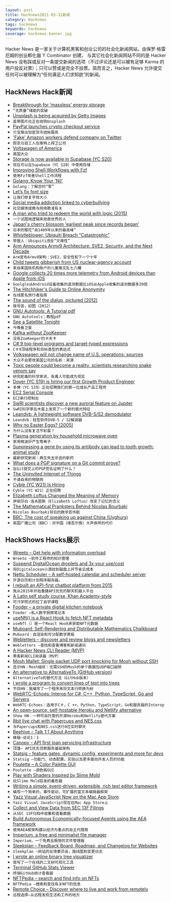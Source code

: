 ```yaml
---
layout: post
title: Hacknews2021-03-31新闻
category: Hacknews
tags: hacknews
keywords: hacknews
coverage: hacknews-banner.jpg
---
```


Hacker News 是一家关于计算机黑客和创业公司的社会化新闻网站，由保罗·格雷厄姆的创业孵化器 Y Combinator 创建。
与其它社会化新闻网站不同的是 Hacker News 没有踩或反对一条提交新闻的选项（不过评论还是可以被有足够 Karma 的用户投反对票）；只可以赞或是完全不投票。简而言之，Hacker News 允许提交任何可以被理解为“任何满足人们求知欲”的新闻。

## HackNews Hack新闻


- [Breakthrough for ‘massless’ energy storage](https://www.chalmers.se/en/departments/ims/news/Pages/Big-breakthrough-for-’massless’-energy-storage.aspx)
- `“无质量”储能的突破`
- [Unsplash is being acquired by Getty Images](https://unsplash.com/blog/unsplash-getty/)
- `盖蒂图片社正在收购Unsplash`
- [PayPal launches crypto checkout service](https://www.reuters.com/article/us-crypto-currency-paypal-exclusive-idUSKBN2BM10N)
- `贝宝推出加密货币结帐服务`
- ['Fake' Amazon workers defend company on Twitter](https://www.bbc.com/news/technology-56581266)
- `假亚马逊工人在推特上捍卫公司`
- [Voltswagen of America](https://media.vw.com/en-us/releases/1499)
- `美国大众`
- [Storage is now available in Supabase (YC S20)](https://supabase.io/blog/2021/03/30/supabase-storage)
- `现在可以在Supabase（YC S20）中使用存储`
- [Improving Shell Workflows with Fzf](https://seb.jambor.dev/posts/improving-shell-workflows-with-fzf/)
- `使用Fzf改善Shell工作流程`
- [Golang: Know Your 'Nil'](http://jeremymikkola.com/posts/2017_03_29_know_your_nil.html)
- `Golang：了解您的“零”`
- [Let’s fix font size](https://tonsky.me/blog/font-size/)
- `让我们修复字体大小`
- [Social media addiction linked to cyberbullying](https://news.uga.edu/social-media-addiction-linked-to-cyberbullying/)
- `社交媒体成瘾与网络欺凌有关`
- [A man who tried to redeem the world with logic (2015)](https://nautil.us/issue/21/information/the-man-who-tried-to-redeem-the-world-with-logic)
- `一个试图用逻辑来拯救世界的人`
- [Japan's cherry blossom 'earliest peak since records began'](https://www.bbc.com/news/world-asia-56574142)
- `日本的樱花“自1409年以来的最高峰”`
- [Whistleblower: Ubiquiti Breach “Catastrophic”](https://krebsonsecurity.com/2021/03/whistleblower-ubiquiti-breach-catastrophic/)
- `举报人：Ubiquiti违反“灾难性”`
- [Arm Announces Armv9 Architecture: SVE2, Security, and the Next Decade](https://www.anandtech.com/show/16584/arm-announces-armv9-architecture)
- `Arm宣布Armv9架构：SVE2，安全性和下一个十年`
- [Child tweets gibberish from US nuclear-agency account](https://www.bbc.com/news/technology-56578544)
- `来自美国核机构账户的儿童推文乱七八糟`
- [Google collects 20 times more telemetry from Android devices than Apple from iOS](https://therecord.media/google-collects-20-times-more-telemetry-from-android-devices-than-apple-from-ios/)
- `Goolgle从Android设备收集的遥测数据比iOS从Apple收集的遥测数据多20倍`
- [The Hitchhiker's Guide to Online Anonymity](https://anonymousplanet.org/)
- `在线匿名旅行者指南`
- [The sound of the dialup, pictured (2012)](http://www.windytan.com/2012/11/the-sound-of-dialup-pictured.html)
- `拨号音，如图（2012）`
- [GNU Autotools: A Tutorial pdf](https://elinux.org/images/4/43/Petazzoni.pdf)
- `GNU Autotools：教程pdf`
- [See a Satellite Tonight](https://james.darpinian.com/satellites/)
- `今晚看卫星`
- [Kafka without ZooKeeper](https://www.confluent.io/blog/kafka-without-zookeeper-a-sneak-peek/)
- `没有ZooKeeper的卡夫卡`
- [C# 9 top-level programs and target-typed expressions](https://developers.redhat.com/blog/2021/03/30/c-9-top-level-programs-and-target-typed-expressions/)
- `C＃9顶级程序和目标类型的表达式`
- [Volkswagen will not change name of U.S. operations: sources](https://www.reuters.com/article/us-volkswagen-name/volkswagen-will-not-change-name-of-u-s-operations-sources-idUSKBN2BM2YJ)
- `大众不会更改美国公司的名称：来源`
- [Toxic people could become a reality, scientists researching snake venom say](https://www.irishexaminer.com/world/arid-40254002.html)
- `研究蛇毒的科学家说，有毒人可能成为现实`
- [Dover (YC S19) is hiring our first Growth Product Engineer](https://www.dover.com/open-roles/growth-product-engineer)
- `多佛（YC S19）正在招聘我们的第一位成长产品工程师`
- [EC2 Serial Console](https://aws.amazon.com/blogs/aws/troubleshoot-boot-and-networking-issues-with-new-ec2-serial-console/)
- `EC2串行控制台`
- [SwRI scientists discover a new auroral feature on Jupiter](https://www.swri.org/press-release/swri-scientists-discover-new-auroral-feature-jupiter)
- `SwRI科学家在木星上发现了一个新的极光特征`
- [Leandvb: A lightweight software DVB-S/S2 demodulator](https://www.pabr.org/radio/leandvb/leandvb.en.html)
- `Leandvb：轻型软件DVB-S / S2解调器`
- [Why no Easter Eggs? (2005)](https://web.archive.org/web/20171123041231/https://blogs.msdn.microsoft.com/larryosterman/2005/10/21/why-no-easter-eggs/)
- `为什么没有复活节彩蛋？ `
- [Plasma generation by household microwave oven](https://aapt.scitation.org/doi/10.1119/10.0002706)
- `家用微波炉产生等离子`
- [Suppressing a gene by using its antibody can lead to tooth growth: animal study](https://www.u-fukui.ac.jp/en-news/67075/)
- `最新研究新闻：再生失去牙齿的新药`
- [What does a PGP signature on a Git commit prove?](https://people.kernel.org/monsieuricon/what-does-a-pgp-signature-on-a-git-commit-prove)
- `在Git提交上的PGP签名证明了什么？`
- [The Uninvited Internet of Things](https://lwn.net/SubscriberLink/850218/9c0f0946579fe577/)
- `不请自来的物联网`
- [Cyble (YC W21) Is Hiring](https://www.workatastartup.com/jobs/42988)
- `Cyble（YC W21）正在招聘`
- [Elizabeth Loftus Changed the Meaning of Memory](https://www.newyorker.com/magazine/2021/04/05/how-elizabeth-loftus-changed-the-meaning-of-memory)
- `伊丽莎白·洛夫图斯（Elizabeth Loftus）改变了记忆的含义`
- [The Mathematical Pranksters Behind Nicolas Bourbaki](https://daily.jstor.org/the-mathematical-pranksters-behind-nicolas-bourbaki/)
- `Nicolas Bourbaki背后的数学恶作剧`
- [BBC: The cost of speaking up against China (Uyghurs)](https://www.bbc.com/news/world-asia-china-56563449)
- `英国广播公司（BBC）：对中国（维吾尔族）大声疾呼的代价`


## HackShows Hacks展示

- [ Wreeto – Get help with information overload](https://wreeto.com)
- `Wreeto –软件工程师的知识管理`
- [ Suspend DigitalOcean droplets and 3x your use/cost](https://blog.brakecode.com/discs-drive-image-suspend-cloud-service/)
- `将Digitalocean小滴挂到磁盘上并节省云成本`
- [ Nettu Scheduler – A self-hosted calendar and scheduler server](https://github.com/fmeringdal/nettu-scheduler)
- `开源日历和计划程序服务器。`
- [ I rebuilt an API-first chatbot platform from 2015](https://www.api.chat/)
- `我从2015年开始重建API优先的聊天机器人平台`
- [ A Latin self study course, Khan Academy-style](https://selfstudyclassics.com/)
- `可汗学院式的拉丁自学课程`
- [ Fooder – a private digital kitchen notebook](https://usefooder.com)
- `Fooder –私人数字厨房笔记本`
- [ useNft() is a React Hook to fetch NFT metadata](https://use-nft.spectre.xyz/)
- `useNft（）是一个React Hook来获取NFT元数据`
- [ Muboard: Self-Rendering and Distributable Mathematics Chalkboard](https://github.com/susam/muboard)
- `Muboard：自渲染和可分配数学黑板`
- [ Webletters – discover and review blogs and newsletters](https://webletters.app/)
- `Webletters –查找和查看博客和新闻通讯`
- [ A Hacker News CLI Reader (MVP)](https://github.com/zaataylor/rich-hn)
- `黑客新闻CLI阅读器（MVP）`
- [ Mosh Mallet: Single packet UDP port knocking for Mosh without SSH](https://gitlab.com/Zinnia_Zirconium/mosh-mallet)
- `显示HN：Mosh槌状：无需SSH的Mosh的单个数据包UDP端口敲除`
- [ An alternative to AlternativeTo (GitHub version)](https://github.com/brentadamson/alternativeto)
- `AlternativeTo的替代方法（GitHub版本）`
- [ I wrote a program to convert lines of text into trees](https://github.com/birchb1024/frangipanni)
- `节目HN：我编写了一个程序来将文本行转换为树`
- [ WebRTC-Echoes: Interop for C#, C++, Python, TypeScript, Go and Servers](https://github.com/sipsorcery/webrtc-echoes)
- `WebRTC-Echoes：适用于C＃，C ++，Python，TypeScript，Go和服务器的Interop`
- [ An open-source, self-hostable Heroku and Netlify alternative](https://coollabs.io/coolify)
- `Show HN：一种可自托管的开源Heroku和Netlify替代方案`
- [ 8bit live chat with Papercups and NES.css](https://papercups-io.github.io/chat-builder/nes/)
- `与Papercups和NES.css进行8位实时聊天`
- [ Beehive – Talk 1:1 About Anything](https://www.askbeehive.com/)
- `蜂箱–谈论1：1`
- [ Canopy – API first loan servicing infrastructure](https://canopyservicing.com/)
- `顶篷– API优先贷款服务基础架构`
- [ Statsig – feature gates, dynamic config, experiments and more for devs](https://statsig.com)
- `Statsig –功能门，动态配置，实验以及更多面向开发人员的功能`
- [ Poulette – A Color Palette GUI](https://github.com/grgrdvrt/poulette)
- `Poulette –调色板GUI`
- [ Play with Shaders Inspired by Slime Mold](https://observablehq.com/@johnowhitaker/dotswarm-exploring-slime-mould-inspired-shaders)
- `玩Slime Mold启发的着色器`
- [ Writing a simple, event-driven, extensible, rich text editor framework](https://github.com/simplygreatwork/textbase)
- `编写一个简单的，事件驱动，可扩展的富文本编辑器框架`
- [ Yazz Visual JavaScript Now on the Mac App Store](https://apps.apple.com/gb/app/visual-javascript/id1551448939?mt=12)
- `Yazz Visual JavaScript现在在Mac App Store上`
- [ Collect and View Data from SEC 13F Filings](https://github.com/toddwschneider/sec-13f-filings)
- `从SEC 13F归档中收集和查看数据`
- [ Build Autonomous Economically-focused Agents using the AEA framework](https://github.com/fetchai/agents-aea)
- `使用AEA框架构建以经济为重点的自主代理商`
- [ Imperium, a free and minimalist file manager](https://www.dreamcrafter.dev/)
- `Imperium，一个免费且极简的文件管理器`
- [ Sleekplan – Feedback Board, Roadmap, and Changelog for Websites](https://sleekplan.com/?v=2)
- `Sleekplan –网站的反馈委员会，路线图和变更日志`
- [ I wrote an online binary tree visualizer](https://binary-tree-visualizer.vercel.app/)
- `我写了一个在线的二叉树可视化工具`
- [ Terminal GitHub Stats Viewer](https://github.com/irevenko/octotui)
- `终端GitHub统计查看器`
- [ NFTPedia – search and find info on NFTs](https://nftpedia.co)
- `NFTPedia –搜索和查找有关NFT的信息`
- [ Remote Choice – Discover where to live and work from remotely](https://remotechoice.co/)
- `远程选择–从远程发现生活和工作的地方`

